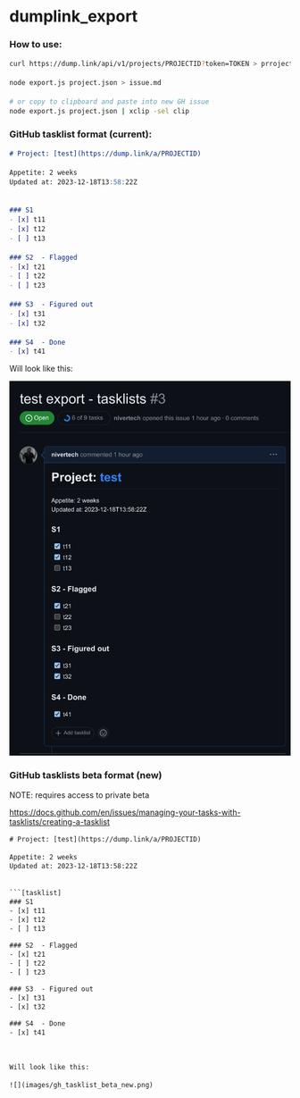 # dumplink_export

### How to use:

```bash
curl https://dump.link/api/v1/projects/PROJECTID?token=TOKEN > prroject.json

node export.js project.json > issue.md

# or copy to clipboard and paste into new GH issue
node export.js project.json | xclip -sel clip
```

### GitHub tasklist format (current):

```markdown
# Project: [test](https://dump.link/a/PROJECTID)

Appetite: 2 weeks
Updated at: 2023-12-18T13:58:22Z


### S1 
- [x] t11
- [x] t12
- [ ] t13

### S2  - Flagged
- [x] t21
- [ ] t22
- [ ] t23

### S3  - Figured out
- [x] t31
- [x] t32

### S4  - Done
- [x] t41
```

Will look like this:

![](images/gh_tasklist_current.png)


### GitHub tasklists beta format (new)

NOTE: requires access to private beta

https://docs.github.com/en/issues/managing-your-tasks-with-tasklists/creating-a-tasklist

```text
# Project: [test](https://dump.link/a/PROJECTID)

Appetite: 2 weeks
Updated at: 2023-12-18T13:58:22Z


```[tasklist]
### S1 
- [x] t11
- [x] t12
- [ ] t13
```

```[tasklist]
### S2  - Flagged
- [x] t21
- [ ] t22
- [ ] t23
```

```[tasklist]
### S3  - Figured out
- [x] t31
- [x] t32
```

```[tasklist]
### S4  - Done
- [x] t41
```
```


Will look like this:

![](images/gh_tasklist_beta_new.png)
